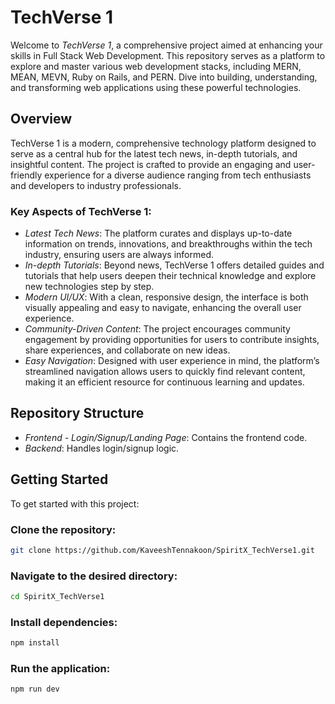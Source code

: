 # TechVerse 1

Welcome to *TechVerse 1*, a comprehensive project aimed at enhancing your skills in Full Stack Web Development. This repository serves as a platform to explore and master various web development stacks, including MERN, MEAN, MEVN, Ruby on Rails, and PERN. Dive into building, understanding, and transforming web applications using these powerful technologies.

## Overview

TechVerse 1 is a modern, comprehensive technology platform designed to serve as a central hub for the latest tech news, in-depth tutorials, and insightful content. The project is crafted to provide an engaging and user-friendly experience for a diverse audience ranging from tech enthusiasts and developers to industry professionals.

### Key Aspects of TechVerse 1:

- *Latest Tech News*: The platform curates and displays up-to-date information on trends, innovations, and breakthroughs within the tech industry, ensuring users are always informed.
- *In-depth Tutorials*: Beyond news, TechVerse 1 offers detailed guides and tutorials that help users deepen their technical knowledge and explore new technologies step by step.
- *Modern UI/UX*: With a clean, responsive design, the interface is both visually appealing and easy to navigate, enhancing the overall user experience.
- *Community-Driven Content*: The project encourages community engagement by providing opportunities for users to contribute insights, share experiences, and collaborate on new ideas.
- *Easy Navigation*: Designed with user experience in mind, the platform’s streamlined navigation allows users to quickly find relevant content, making it an efficient resource for continuous learning and updates.

## Repository Structure

- *Frontend - Login/Signup/Landing Page*: Contains the frontend code.
- *Backend*: Handles login/signup logic.

## Getting Started

To get started with this project:

### Clone the repository:

```bash
git clone https://github.com/KaveeshTennakoon/SpiritX_TechVerse1.git
```

### Navigate to the desired directory:

```bash
cd SpiritX_TechVerse1
```


### Install dependencies:

```bash
npm install
```


### Run the application:

```bash
npm run dev
```
